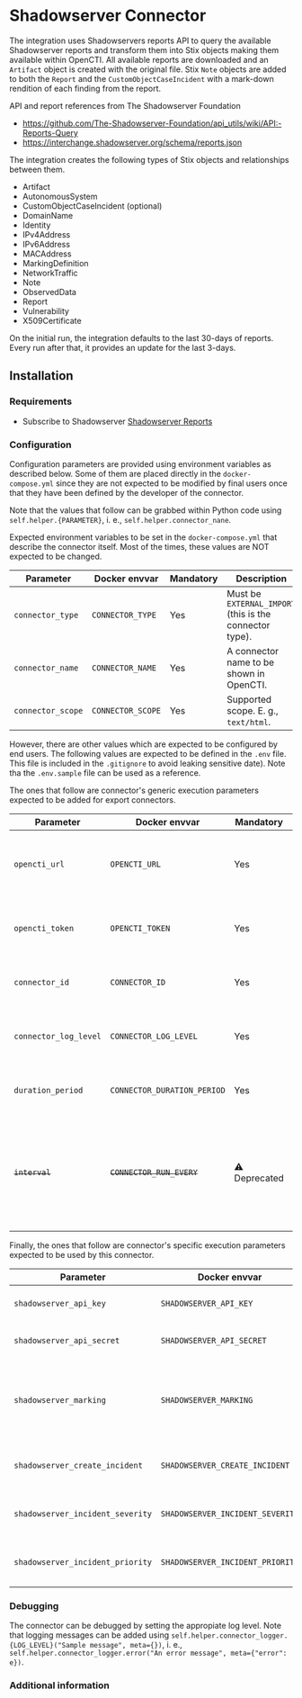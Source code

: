 # Shadowserver Connector

The integration uses Shadowservers reports API to query the available Shadowserver reports and transform them into Stix
objects making them available within OpenCTI. All available reports are downloaded and an `Artifact` object is created
with the original file. Stix `Note` objects are added to both the `Report` and the `CustomObjectCaseIncident` with a
mark-down rendition of each finding from the report.

API and report references from The Shadowserver Foundation

- https://github.com/The-Shadowserver-Foundation/api_utils/wiki/API:-Reports-Query
- https://interchange.shadowserver.org/schema/reports.json

The integration creates the following types of Stix objects and relationships between them.

- Artifact
- AutonomousSystem
- CustomObjectCaseIncident (optional)
- DomainName
- Identity
- IPv4Address
- IPv6Address
- MACAddress
- MarkingDefinition
- NetworkTraffic
- Note
- ObservedData
- Report
- Vulnerability
- X509Certificate

On the initial run, the integration defaults to the last 30-days of reports. Every run after that, it provides an update
for the last 3-days.

## Installation

### Requirements

- Subscribe to
  Shadowserver [Shadowserver Reports](https://www.shadowserver.org/what-we-do/network-reporting/get-reports/)

### Configuration

Configuration parameters are provided using environment variables as described below.
Some of them are placed directly in the `docker-compose.yml` since they are not expected to be modified by final users
once that they have been defined by the developer of the connector.

Note that the values that follow can be grabbed within Python code using `self.helper.{PARAMETER}`, i. e.,
`self.helper.connector_nane`.

Expected environment variables to be set in the  `docker-compose.yml` that describe the connector itself.
Most of the times, these values are NOT expected to be changed.

| Parameter         | Docker envvar     | Mandatory | Description                                             |
|-------------------|-------------------|-----------|---------------------------------------------------------|
| `connector_type`  | `CONNECTOR_TYPE`  | Yes       | Must be `EXTERNAL_IMPORT` (this is the connector type). |
| `connector_name`  | `CONNECTOR_NAME`  | Yes       | A connector name to be shown in OpenCTI.                |
| `connector_scope` | `CONNECTOR_SCOPE` | Yes       | Supported scope. E. g., `text/html`.                    |

However, there are other values which are expected to be configured by end users.
The following values are expected to be defined in the `.env` file.
This file is included in the `.gitignore` to avoid leaking sensitive date).
Note tha the `.env.sample` file can be used as a reference.

The ones that follow are connector's generic execution parameters expected to be added for export connectors.

| Parameter             | Docker envvar               | Mandatory     | Description                                                                                                                                                                       |
|-----------------------|-----------------------------|---------------|-----------------------------------------------------------------------------------------------------------------------------------------------------------------------------------|
| `opencti_url`         | `OPENCTI_URL`               | Yes           | The URL of the OpenCTI platform. Note that final `/` should be avoided. Example value: `http://opencti:8080`                                                                      |
| `opencti_token`       | `OPENCTI_TOKEN`             | Yes           | The default admin token configured in the OpenCTI platform parameters file.                                                                                                       |
| `connector_id`        | `CONNECTOR_ID`              | Yes           | A valid arbitrary `UUIDv4` that must be unique for this connector.                                                                                                                |
| `connector_log_level` | `CONNECTOR_LOG_LEVEL`       | Yes           | The log level for this connector, could be `debug`, `info`, `warn` or `error` (less verbose).                                                                                     |
| `duration_period`     | `CONNECTOR_DURATION_PERIOD` | Yes           | The period of time to wait between two connector's runs (in ISO-8601 format).                                                                                                     |
| ~~`interval`~~        | ~~`CONNECTOR_RUN_EVERY`~~   | ⚠️ Deprecated | ~~The time unit is represented by a single character at the end of the string: d for days, h for hours, m for minutes, and s for seconds. e.g., 30s is 30 seconds. 1d is 1 day.~~ |

Finally, the ones that follow are connector's specific execution parameters expected to be used by this connector.

| Parameter                        | Docker envvar                    | Mandatory | Description                                                                       |
|----------------------------------|----------------------------------|-----------|-----------------------------------------------------------------------------------|
| `shadowserver_api_key`           | `SHADOWSERVER_API_KEY`           | Yes       | The API key for Shadowserver.                                                     |
| `shadowserver_api_secret`        | `SHADOWSERVER_API_SECRET`        | Yes       | The API secret for Shadowserver.                                                  |
| `shadowserver_marking`           | `SHADOWSERVER_MARKING`           | Yes       | The marking for the data, e.g., `TLP:CLEAR`, `TLP:GREEN`, `TLP:AMBER`, `TLP:RED`. |
| `shadowserver_create_incident`   | `SHADOWSERVER_CREATE_INCIDENT`   | Yes       | Whether to create an incident (`true` or `false`).                                |
| `shadowserver_incident_severity` | `SHADOWSERVER_INCIDENT_SEVERITY` | Yes       | The severity of the incident, e.g., `low` (Default: `low`).                       |
| `shadowserver_incident_priority` | `SHADOWSERVER_INCIDENT_PRIORITY` | Yes       | The priority of the incident, e.g., `P4` (Default: `P4`).                         |                         

### Debugging ###

The connector can be debugged by setting the appropiate log level.
Note that logging messages can be added using `self.helper.connector_logger.{LOG_LEVEL}("Sample message", meta={})`, i.
e., `self.helper.connector_logger.error("An error message", meta={"error": e})`.

<!-- Any additional information to help future users debug and report detailed issues concerning this connector -->

### Additional information

<!--
Any additional information about this connector
* What information is ingested/updated/changed
* What should the user take into account when using this connector
* ...
-->
